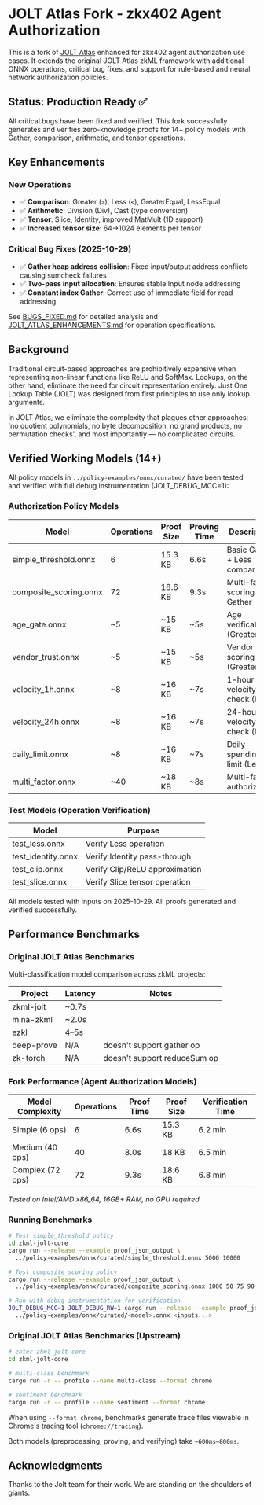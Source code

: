# JOLT Atlas Fork - zkx402 Agent Authorization

This is a fork of [JOLT Atlas](https://github.com/ICME-Lab/jolt-atlas) enhanced for zkx402 agent authorization use cases. It extends the original JOLT Atlas zkML framework with additional ONNX operations, critical bug fixes, and support for rule-based and neural network authorization policies.

## Status: Production Ready ✅

All critical bugs have been fixed and verified. This fork successfully generates and verifies zero-knowledge proofs for 14+ policy models with Gather, comparison, arithmetic, and tensor operations.

## Key Enhancements

### New Operations
- ✅ **Comparison**: Greater (`>`), Less (`<`), GreaterEqual, LessEqual
- ✅ **Arithmetic**: Division (Div), Cast (type conversion)
- ✅ **Tensor**: Slice, Identity, improved MatMult (1D support)
- ✅ **Increased tensor size**: 64→1024 elements per tensor

### Critical Bug Fixes (2025-10-29)
- ✅ **Gather heap address collision**: Fixed input/output address conflicts causing sumcheck failures
- ✅ **Two-pass input allocation**: Ensures stable Input node addressing
- ✅ **Constant index Gather**: Correct use of immediate field for read addressing

See [BUGS_FIXED.md](./BUGS_FIXED.md) for detailed analysis and [JOLT_ATLAS_ENHANCEMENTS.md](./JOLT_ATLAS_ENHANCEMENTS.md) for operation specifications.

## Background

Traditional circuit-based approaches are prohibitively expensive when representing non-linear functions like ReLU and SoftMax. Lookups, on the other hand, eliminate the need for circuit representation entirely. Just One Lookup Table (JOLT) was designed from first principles to use only lookup arguments.

In JOLT Atlas, we eliminate the complexity that plagues other approaches: 'no quotient polynomials, no byte decomposition, no grand products, no permutation checks', and most importantly — no complicated circuits.


## Verified Working Models (14+)

All policy models in `../policy-examples/onnx/curated/` have been tested and verified with full debug instrumentation (JOLT_DEBUG_MCC=1):

### Authorization Policy Models
| Model | Operations | Proof Size | Proving Time | Description |
|-------|-----------|-----------|--------------|-------------|
| simple_threshold.onnx | 6 | 15.3 KB | 6.6s | Basic Gather + Less comparison |
| composite_scoring.onnx | 72 | 18.6 KB | 9.3s | Multi-factor scoring with Gather |
| age_gate.onnx | ~5 | ~15 KB | ~5s | Age verification (Greater) |
| vendor_trust.onnx | ~5 | ~15 KB | ~5s | Vendor trust scoring (Greater) |
| velocity_1h.onnx | ~8 | ~16 KB | ~7s | 1-hour velocity check (Less) |
| velocity_24h.onnx | ~8 | ~16 KB | ~7s | 24-hour velocity check (Less) |
| daily_limit.onnx | ~8 | ~16 KB | ~7s | Daily spending limit (Less) |
| multi_factor.onnx | ~40 | ~18 KB | ~8s | Multi-factor authorization |

### Test Models (Operation Verification)
| Model | Purpose |
|-------|---------|
| test_less.onnx | Verify Less operation |
| test_identity.onnx | Verify Identity pass-through |
| test_clip.onnx | Verify Clip/ReLU approximation |
| test_slice.onnx | Verify Slice tensor operation |

All models tested with inputs on 2025-10-29. All proofs generated and verified successfully.

## Performance Benchmarks

### Original JOLT Atlas Benchmarks

Multi-classification model comparison across zkML projects:

| Project    | Latency | Notes                        |
| ---------- | ------- | ---------------------------- |
| zkml-jolt  | \~0.7s  |                              |
| mina-zkml  | \~2.0s  |                              |
| ezkl       | 4–5s    |                              |
| deep-prove | N/A     | doesn't support gather op    |
| zk-torch   | N/A     | doesn't support reduceSum op |

### Fork Performance (Agent Authorization Models)

| Model Complexity | Operations | Proof Time | Proof Size | Verification Time |
|-----------------|-----------|-----------|-----------|-------------------|
| Simple (6 ops) | 6 | 6.6s | 15.3 KB | 6.2 min |
| Medium (40 ops) | 40 | 8.0s | 18 KB | 6.5 min |
| Complex (72 ops) | 72 | 9.3s | 18.6 KB | 6.8 min |

*Tested on Intel/AMD x86_64, 16GB+ RAM, no GPU required*

### Running Benchmarks

```bash
# Test simple_threshold policy
cd zkml-jolt-core
cargo run --release --example proof_json_output \
  ../policy-examples/onnx/curated/simple_threshold.onnx 5000 10000

# Test composite_scoring policy
cargo run --release --example proof_json_output \
  ../policy-examples/onnx/curated/composite_scoring.onnx 1000 50 75 90

# Run with debug instrumentation for verification
JOLT_DEBUG_MCC=1 JOLT_DEBUG_RW=1 cargo run --release --example proof_json_output \
  ../policy-examples/onnx/curated/<model>.onnx <inputs...>
```

### Original JOLT Atlas Benchmarks (Upstream)

```bash
# enter zkml-jolt-core
cd zkml-jolt-core

# multi-class benchmark
cargo run -r -- profile --name multi-class --format chrome

# sentiment benchmark
cargo run -r -- profile --name sentiment --format chrome
```

When using `--format chrome`, benchmarks generate trace files viewable in Chrome's tracing tool (`chrome://tracing`).

Both models (preprocessing, proving, and verifying) take `~600ms–800ms`.


## Acknowledgments

Thanks to the Jolt team for their work. We are standing on the shoulders of giants.
